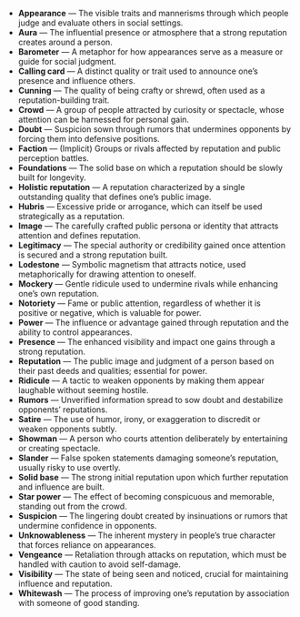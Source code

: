 - **Appearance** — The visible traits and mannerisms through which people judge and evaluate others in social settings.  
- **Aura** — The influential presence or atmosphere that a strong reputation creates around a person.  
- **Barometer** — A metaphor for how appearances serve as a measure or guide for social judgment.  
- **Calling card** — A distinct quality or trait used to announce one’s presence and influence others.  
- **Cunning** — The quality of being crafty or shrewd, often used as a reputation-building trait.  
- **Crowd** — A group of people attracted by curiosity or spectacle, whose attention can be harnessed for personal gain.  
- **Doubt** — Suspicion sown through rumors that undermines opponents by forcing them into defensive positions.  
- **Faction** — (Implicit) Groups or rivals affected by reputation and public perception battles.  
- **Foundations** — The solid base on which a reputation should be slowly built for longevity.  
- **Holistic reputation** — A reputation characterized by a single outstanding quality that defines one’s public image.  
- **Hubris** — Excessive pride or arrogance, which can itself be used strategically as a reputation.  
- **Image** — The carefully crafted public persona or identity that attracts attention and defines reputation.  
- **Legitimacy** — The special authority or credibility gained once attention is secured and a strong reputation built.  
- **Lodestone** — Symbolic magnetism that attracts notice, used metaphorically for drawing attention to oneself.  
- **Mockery** — Gentle ridicule used to undermine rivals while enhancing one’s own reputation.  
- **Notoriety** — Fame or public attention, regardless of whether it is positive or negative, which is valuable for power.  
- **Power** — The influence or advantage gained through reputation and the ability to control appearances.  
- **Presence** — The enhanced visibility and impact one gains through a strong reputation.  
- **Reputation** — The public image and judgment of a person based on their past deeds and qualities; essential for power.  
- **Ridicule** — A tactic to weaken opponents by making them appear laughable without seeming hostile.  
- **Rumors** — Unverified information spread to sow doubt and destabilize opponents’ reputations.  
- **Satire** — The use of humor, irony, or exaggeration to discredit or weaken opponents subtly.  
- **Showman** — A person who courts attention deliberately by entertaining or creating spectacle.  
- **Slander** — False spoken statements damaging someone’s reputation, usually risky to use overtly.  
- **Solid base** — The strong initial reputation upon which further reputation and influence are built.  
- **Star power** — The effect of becoming conspicuous and memorable, standing out from the crowd.  
- **Suspicion** — The lingering doubt created by insinuations or rumors that undermine confidence in opponents.  
- **Unknowableness** — The inherent mystery in people’s true character that forces reliance on appearances.  
- **Vengeance** — Retaliation through attacks on reputation, which must be handled with caution to avoid self-damage.  
- **Visibility** — The state of being seen and noticed, crucial for maintaining influence and reputation.  
- **Whitewash** — The process of improving one’s reputation by association with someone of good standing.

